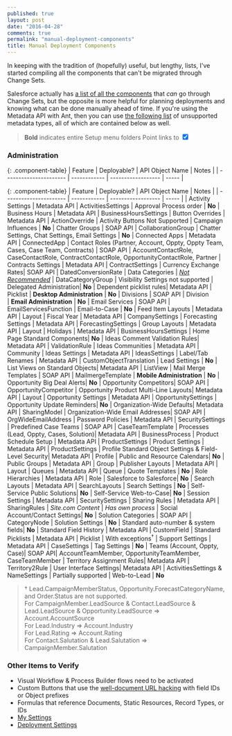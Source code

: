 ```yaml
---
published: true
layout: post
date: "2016-04-28"
comments: true
permalink: "manual-deployment-components"
title: Manual Deployment Components
---
```


In keeping with the tradition of (hopefully) useful, but lengthy, lists, I've started compiling all the components that can't be migrated through Change Sets. 

Salesforce actually has <a href="https://help.salesforce.com/apex/HTViewHelpDoc?id=changesets_about_components.htm" target="_blank">a list of all the components</a> that _can_ go through Change Sets, but the opposite is more helpful for planning deployments and knowing what can be done manually ahead of time. If you're using the Metadata API with Ant, then you can use <a href="https://www.salesforce.com/us/developer/docs/api_meta/Content/meta_unsupported_types.htm" target="_blank">the following list</a> of unsupported metadata types, all of which are contained below as well.

> **Bold** indicates entire Setup menu folders
> Point links to <input type="checkbox" checked data-toggle="toggle" data-on="Prod" data-off="Sandbox" data-onstyle="success" data-offstyle="primary">

### Administration
{: .component-table}
| Feature                | Deployable?  | API Object Name    | Notes |
| ---------------------- | ------------ | ------------------ | ----- |


{: .component-table}
| Feature                | Deployable?  | API Object Name    | Notes |
| ---------------------- | ------------ | ------------------ | ----- |
| Activity Settings      | Metadata API | ActivitiesSettings 
| Approval Process order | **No**
| Business Hours         | Metadata API | BusinessHoursSettings
| Button Overrides       | Metadata API | ActionOverride     | Activity Buttons Not Supported
| Campaign Influences    | **No**
| Chatter Groups         | SOAP API     | CollaborationGroup
| Chatter Settings, Chat Settings, Email Settings | **No**
| Connected Apps         | Metadata API | ConnectedApp
| Contact Roles (Partner, Account, Oppty, Oppty Team, Cases, Case Team, Contracts) | SOAP API | AccountContactRole, CaseContactRole, ContractContactRole, OpportunityContactRole, Partner
| Contracts Settings     | Metadata API | ContractSettings
| Currency Exchange Rates| SOAP API     | DatedConversionRate
| Data Categories        | _<a href="https://developer.salesforce.com/docs/atlas.en-us.api_meta.meta/api_meta/meta_datacategorygroup.htm" target="_blank"> Not Recommended</a>_ | DataCategoryGroup | Visibility Settings not supported
| Delegated Administration| **No**
| Dependent picklist rules| Metadata API | Picklist
| **Desktop Administration** | **No**
| Divisions              | SOAP API     | Division        
| **Email Administration**  | **No**
| Email Services         | SOAP API     | EmailServicesFunction
| Email-to-Case          | **No**
| Feed Item Layouts      | Metadata API | Layout
| Fiscal Year            | Metadata API | CompanySettings
| Forecasting Settings   | Metadata API | ForecastingSettings
| Group Layouts          | Metadata API | Layout
| Holidays               | Metadata API | BusinessHoursSettings
| Home Page Standard Components| **No**
| Ideas Comment Validation Rules| Metadata API | ValidationRule
| Ideas Communities      | Metadata API | Community
| Ideas Settings         | Metadata API | IdeasSettings
| Label/Tab Renames      | Metadata API | CustomObjectTranslation
| Lead Settings          | **No**
| List Views on Standard Objects| Metadata API | ListView
| Mail Merge Templates   | SOAP API     | MailmergeTemplate
| **Mobile Administration** | **No**
| Opportunity Big Deal Alerts| **No**
| Opportunity Competitors| SOAP API     | OpportunityCompetitor
| Opportunity Product Multi-Line Layouts| Metadata API | Layout
| Opportunity Settings   | Metadata API | OpportunitySettings
| Opportunity Update Reminders| **No**
| Organization-Wide Defaults| Metadata API | SharingModel
| Organization-Wide Email Addresses| SOAP API | OrgWideEmailAddress
| Password Policies      | Metadata API | SecuritySettings
| Predefined Case Teams  | SOAP API     | CaseTeamTemplate
| Processes (Lead, Oppty, Cases, Solution)| Metadata API | BusinessProcess
| Product Schedule Setup | Metadata API | ProductSettings
| Product Settings       | Metadata API | ProductSettings
| Profile Standard Object Settings & Field-Level Security| Metadata API | Profile
| Public and Resource Calendars| **No**
| Public Groups          | Metadata API | Group
| Publisher Layouts      | Metadata API | Layout
| Queues                 | Metadata API | Queue
| Quote Templates        | **No**
| Role Hierarchies       | Metadata API | Role
| Salesforce to Salesforce| **No**
| Search Layouts         | Metadata API | SearchLayouts
| Search Settings        | **No**
| Self-Service Public Solutions| **No**
| Self-Service Web-to-Case| **No**
| Session Settings       | Metadata API | SecuritySettings
| Sharing Rules          | Metadata API | SharingRules
| _Site.com Content_     | _Has own process_
| Social Account/Contact Settings| **No**
| Solution Categories    | SOAP API     | CategoryNode
| Solution Settings      | **No**
| Standard auto-number & system fields| **No**
| Standard Field History | Metadata API | CustomField
| Standard Picklists     | Metadata API | Picklist           | With exceptions<sup>†</sup>
| Support Settings       | Metadata API | CaseSettings
| Tag Settings           | **No**
| Teams (Account, Oppty, Case)| SOAP API| AccountTeamMember, OpportunityTeamMember, CaseTeamMember
| Territory Assignment Rules| Metadata API | Territory2Rule
| User Interface Settings| Metadata API | ActivitiesSettings & NameSettings | Partially supported
| Web-to-Lead            | **No**

> † Lead.CampaignMemberStatus, Opportunity.ForecastCategoryName, and Order.Status are not supported. <br/> For CampaignMember.LeadSource & Contact.LeadSource & Lead.LeadSource & Opportunity.LeadSource ⇒ Account.AccountSource <br/> For Lead.Industry ⇒ Account.Industry <br/> For Lead.Rating ⇒ Account.Rating <br/> For Contact.Salutation & Lead.Salutation ⇒ CampaignMember.Salutation

### Other Items to Verify
* Visual Workflow & Process Builder flows need to be activated
* Custom Buttons that use the <a href="http://raydehler.com/cloud/clod/salesforce-url-hacking-to-prepopulate-fields-on-a-standard-page-layout.html" target="_blank">well-document URL hacking</a> with field IDs or Object prefixes
* Formulas that reference Documents, Static Resources, Record Types, or IDs
* <a href="https://login.salesforce.com/ui/setup/Setup?setupid=PersonalSetup" target="_blank">My Settings</a>
* <a href="https://login.salesforce.com/changemgmt/deploymentSettings.apexp" target="_blank">Deployment Settings</a>
